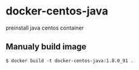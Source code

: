 # docker-centos-java
preinstall java centos container


## Manualy build image

```
$ docker build -t docker-centos-java:1.8.0_91 .
```
